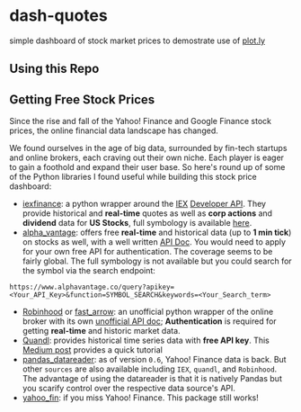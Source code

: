 # dash-quotes

simple dashboard of stock market prices to demostrate use of [plot.ly](https://www.datacamp.com/community/tutorials/learn-build-dash-python)

## Using this Repo

## Getting Free Stock Prices
Since the rise and fall of the Yahoo! Finance and Google Finance stock prices, the online financial data landscape has changed.

We found ourselves in the age of big data, surrounded by fin-tech startups and online brokers, each craving out their own niche. Each player is eager to gain a foothold and expand their user base. So here's round up of some of the Python libraries I found useful while building this stock price dashboard:

* [iexfinance](https://github.com/addisonlynch/iexfinance): a python wrapper around the [IEX](https://iextrading.com/about/) [Developer API](https://iextrading.com/developer/). They provide historical and **real-time** quotes as well as **corp actions** and **dividend** data for **US Stocks**, full symbology is available [here](https://iextrading.com/trading/eligible-symbols/).
* [alpha_vantage](https://github.com/RomelTorres/alpha_vantage): offers free **real-time** and historical data (up to **1 min tick**) on stocks as well, with a well written [API Doc](https://www.alphavantage.co/documentation/). You would need to apply for your own free API for authentication. The coverage seems to be fairly global. The full symbology is not available but you could search for the symbol via the search endpoint:
```
https://www.alphavantage.co/query?apikey=<Your_API_Key>&function=SYMBOL_SEARCH&keywords=<Your_Search_term>
```
* [Robinhood](https://github.com/Jamonek/Robinhood) or [fast_arrow](https://github.com/westonplatter/fast_arrow): an unofficial python wrapper of the online broker with its own [unofficial API doc](https://github.com/sanko/Robinhood); **Authentication** is required for getting **real-time** and historic market data.
* [Quandl](https://github.com/quandl/quandl-python): provides historical time series data with **free API key**. This [Medium post](https://medium.com/python-data/quandl-getting-end-of-day-stock-data-with-python-8652671d6661) provides a quick tutorial
* [pandas_datareader](https://pandas-datareader.readthedocs.io/en/latest/): as of version `0.6`, Yahoo! Finance data is back. But other `sources` are also available including `IEX`, `quandl`, and `Robinhood`. The advantage of using the datareader is that it is natively Pandas but you scarify control over the respective data source's API.  
* [yahoo_fin](http://theautomatic.net/2018/07/31/how-to-get-live-stock-prices-with-python/): if you miss Yahoo! Finance. This package still works!
